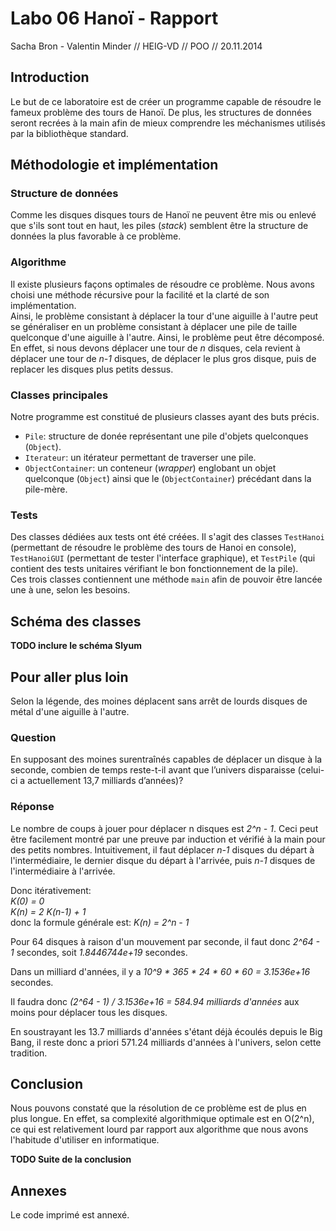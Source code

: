 Labo 06 Hanoï - Rapport
=======================

Sacha Bron - Valentin Minder // HEIG-VD // POO // 20.11.2014

Introduction
------------

Le but de ce laboratoire est de créer un programme capable de résoudre le fameux problème des tours de Hanoï. De plus, les structures de données seront recrées à la main afin de mieux comprendre les méchanismes utilisés par la bibliothèque standard.

Méthodologie et implémentation
------------------------------

### Structure de données

Comme les disques disques tours de Hanoï ne peuvent être mis ou enlevé que s'ils sont tout en haut, les piles (_stack_) semblent être la structure de données la plus favorable à ce problème.

### Algorithme

Il existe plusieurs façons optimales de résoudre ce problème. Nous avons choisi une méthode récursive pour la facilité et la clarté de son implémentation.  
Ainsi, le problème consistant à déplacer la tour d'une aiguille à l'autre peut se généraliser en un problème consistant à déplacer une pile de taille quelconque d'une aiguille à l'autre. 
Ainsi, le problème peut être décomposé. En effet, si nous devons déplacer une tour de _n_ disques, cela revient à déplacer une tour de _n-1_ disques, de déplacer le plus gros disque, puis de replacer les disques plus petits dessus.

### Classes principales

Notre programme est constitué de plusieurs classes ayant des buts précis.

- `Pile`: structure de donée représentant une pile d'objets quelconques (`Object`).
- `Iterateur`: un itérateur permettant de traverser une pile.
- `ObjectContainer`: un conteneur (_wrapper_) englobant un objet quelconque (`Object`) ainsi que le (`ObjectContainer`) précédant dans la pile-mère.

### Tests

Des classes dédiées aux tests ont été créées. Il s'agit des classes `TestHanoi` (permettant de résoudre le problème des tours de Hanoi en console), `TestHanoiGUI` (permettant de tester l'interface graphique), et `TestPile` (qui contient des tests unitaires vérifiant le bon fonctionnement de la pile).  
Ces trois classes contiennent une méthode `main` afin de pouvoir être lancée une à une, selon les besoins.

Schéma des classes
------------------

**TODO inclure le schéma Slyum**

Pour aller plus loin
--------------------

Selon la légende, des moines déplacent sans arrêt de lourds disques de métal d'une aiguille à l'autre.

### Question

En supposant des moines surentraînés capables de déplacer un disque à la seconde, combien de temps reste-t-il avant que l’univers disparaisse (celui-ci a actuellement 13,7 milliards d’années)?

### Réponse

Le nombre de coups à jouer pour déplacer n disques est _2^n - 1_. Ceci peut être facilement montré par une preuve par induction et vérifié à la main pour des petits nombres. Intuitivement, il faut déplacer _n-1_ disques du départ à l'intermédiaire, le dernier disque du départ à l'arrivée, puis _n-1_ disques de l'intermédiaire à l'arrivée.

Donc itérativement:  
_K(0) = 0_  
_K(n) = 2 K(n-1) + 1_  
donc la formule générale est: _K(n) = 2^n - 1_

Pour 64 disques à raison d'un mouvement par seconde, il faut donc _2^64 - 1_ secondes, soit _1.8446744e+19_ secondes.

Dans un milliard d'années, il y a _10^9 * 365 * 24 * 60 * 60 = 3.1536e+16_ secondes.

Il faudra donc _(2^64 - 1) / 3.1536e+16 = 584.94 milliards d'années_ aux moins pour déplacer tous les disques.

En soustrayant les 13.7 milliards d'années s'étant déjà écoulés depuis le Big Bang, il reste donc a priori 571.24 milliards d'années à l'univers, selon cette tradition.

Conclusion
----------

Nous pouvons constaté que la résolution de ce problème est de plus en plus longue. En effet, sa complexité algorithmique optimale est en O(2^n), ce qui est relativement lourd par rapport aux algorithme que nous avons l'habitude d'utiliser en informatique.

**TODO Suite de la conclusion**

Annexes
-------

Le code imprimé est annexé.
